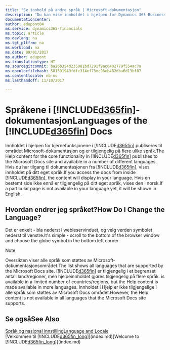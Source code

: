 ```yaml
---
title: "Se innhold på andre språk | Microsoft-dokumentasjon"
description: "Du kan vise innholdet i hjelpen for Dynamics 365 Business edition på andre språk."
documentationcenter: 
author: edupont04
ms.service: dynamics365-financials
ms.topic: article
ms.devlang: na
ms.tgt_pltfrm: na
ms.workload: na
ms.date: 09/01/2017
ms.author: edupont
ms.translationtype: HT
ms.sourcegitcommit: ba26b354d235981bd7291f9ac6402779f554ac7a
ms.openlocfilehash: 581591949fdfe314ef73ec98eb482dba6d13bf87
ms.contentlocale: nb-no
ms.lasthandoff: 11/10/2017

---
```

# <a name="languages-of-the-included365finincludesd365finmdmd-docs"></a><span data-ttu-id="f90db-103">Språkene i [!INCLUDE[d365fin](includes/d365fin_md.md)]-dokumentasjon</span><span class="sxs-lookup"><span data-stu-id="f90db-103">Languages of the [!INCLUDE[d365fin](includes/d365fin_md.md)] Docs</span></span>
<span data-ttu-id="f90db-104">Innholdet i hjelpen for kjernefunksjonene i [!INCLUDE[d365fin](includes/d365fin_md.md)] publiseres til området Microsoft-dokumentasjon og er tilgjengelig på flere ulike språk.</span><span class="sxs-lookup"><span data-stu-id="f90db-104">The Help content for the core functionality in [!INCLUDE[d365fin](includes/d365fin_md.md)] publishes to the Microsoft Docs site and available in a number of different languages.</span></span> <span data-ttu-id="f90db-105">Hvis du har tilgang til dokumentasjonen fra [!INCLUDE[d365fin](includes/d365fin_md.md)], vises innholdet på ditt eget språk.</span><span class="sxs-lookup"><span data-stu-id="f90db-105">If you access the docs from inside [!INCLUDE[d365fin](includes/d365fin_md.md)], the content will display in your language.</span></span> <span data-ttu-id="f90db-106">Hvis en bestemt side ikke ennå er tilgjengelig på ditt eget språk, vises den i norsk.</span><span class="sxs-lookup"><span data-stu-id="f90db-106">If a particular page is not available in your language yet, it will be shown in English.</span></span>

## <a name="how-do-i-change-the-language"></a><span data-ttu-id="f90db-107">Hvordan endrer jeg språket?</span><span class="sxs-lookup"><span data-stu-id="f90db-107">How Do I Change the Language?</span></span>
<span data-ttu-id="f90db-108">Det er enkelt - bla nederst i webleservinduet, og velg verden symbolet nederst til venstre.</span><span class="sxs-lookup"><span data-stu-id="f90db-108">It's simple - scroll to the bottom of the browser window and choose the globe symbol in the bottom left corner.</span></span>

> [!NOTE]  
> <span data-ttu-id="f90db-109">Oversikten viser alle språk som støttes av Microsoft-dokumentasjonsområdet.</span><span class="sxs-lookup"><span data-stu-id="f90db-109">The list shows all languages that are supported by the Microsoft Docs site.</span></span> [!INCLUDE[d365fin](includes/d365fin_md.md)]<span data-ttu-id="f90db-110"> er tilgjengelig i et begrenset antall land/regioner, men hjelpeinnholdet gjøres tilgjengelig på flere språk.</span><span class="sxs-lookup"><span data-stu-id="f90db-110"> is available in a limited number of countries/regions, but the Help content is made available in more languages.</span></span> <span data-ttu-id="f90db-111">Innholdet i Hjelp er ikke tilgjengelige i alle språk som støttes av Microsoft Docs området.</span><span class="sxs-lookup"><span data-stu-id="f90db-111">However, the Help content is not available in all languages that the Microsoft Docs site supports.</span></span>

## <a name="see-also"></a><span data-ttu-id="f90db-112">Se også</span><span class="sxs-lookup"><span data-stu-id="f90db-112">See Also</span></span>
[<span data-ttu-id="f90db-113">Språk og nasjonal innstilling</span><span class="sxs-lookup"><span data-stu-id="f90db-113">Language and Locale</span></span>](about-locale-language.md)  
<span data-ttu-id="f90db-114">[Velkommen til [!INCLUDE[d365fin_long](includes/d365fin_long_md.md)]](index.md)</span><span class="sxs-lookup"><span data-stu-id="f90db-114">[Welcome to [!INCLUDE[d365fin_long](includes/d365fin_long_md.md)]](index.md)</span></span>  

